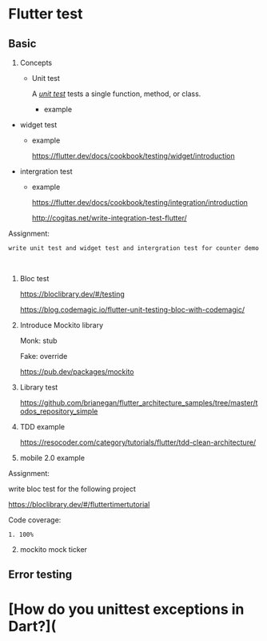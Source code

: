 # Flutter test

## Basic

1. Concepts 

   - Unit test

     A [*unit test*](https://flutter.dev/docs/testing#unit-tests) tests a single function, method, or class.

     - example

- widget test
      

  - example

    https://flutter.dev/docs/cookbook/testing/widget/introduction

- intergration test
      

  - example

    https://flutter.dev/docs/cookbook/testing/integration/introduction

    http://cogitas.net/write-integration-test-flutter/

Assignment:

```
write unit test and widget test and intergration test for counter demo	
```

​	

1. Bloc test

   https://bloclibrary.dev/#/testing

   https://blog.codemagic.io/flutter-unit-testing-bloc-with-codemagic/

   

2. Introduce Mockito library

     

   Monk: stub

   Fake: override

   

   https://pub.dev/packages/mockito

3. Library test

   https://github.com/brianegan/flutter_architecture_samples/tree/master/todos_repository_simple

4. TDD example

   https://resocoder.com/category/tutorials/flutter/tdd-clean-architecture/

5. mobile 2.0 example

     

     

Assignment:

write bloc test for the following project

https://bloclibrary.dev/#/fluttertimertutorial



Code coverage:

```
1. 100%
```

2. mockito mock ticker



## Error testing

# [How do you unittest exceptions in Dart?](
